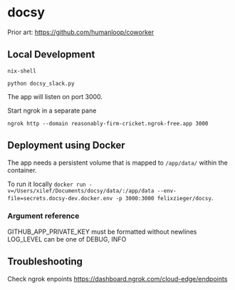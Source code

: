 # docsy

Prior art:
https://github.com/humanloop/coworker

## Local Development

```
nix-shell

python docsy_slack.py
```

The app will listen on port 3000.

Start ngrok in a separate pane

```
ngrok http --domain reasonably-firm-cricket.ngrok-free.app 3000
```

## Deployment using Docker

The app needs a persistent volume that is mapped to `/app/data/` within the container.

To run it locally `docker run -v=/Users/xilef/Documents/docsy/data/:/app/data --env-file=secrets.docsy-dev.docker.env -p 3000:3000 felixzieger/docsy`.

### Argument reference

GITHUB_APP_PRIVATE_KEY must be formatted without newlines
LOG_LEVEL can be one of DEBUG, INFO

## Troubleshooting

Check ngrok enpoints https://dashboard.ngrok.com/cloud-edge/endpoints
